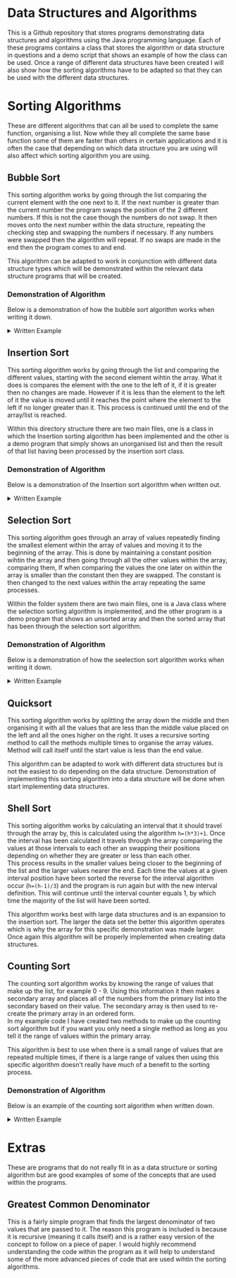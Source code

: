 # Data Structures and Algorithms
This is a Github repository that stores programs demonstrating data structures and algorithms using the Java programming language. Each of these programs contains a class that stores the algorithm or data structure in questions and a demo script that shows an example of how the class can be used. Once a range of different data structures have been created I will also show how the sorting algorithms have to be adapted so that they can be used with the different data structures.

# Sorting Algorithms
These are different algorithms that can all be used to complete the same function, organising a list. Now while they all complete the same base function some of them are faster than others in certain applications and it is often the case that depending on which data structure you are using will also affect which sorting algorithm you are using.

## Bubble Sort
This sorting algorithm works by going through the list comparing the current element with the one next to it. If the next number is greater than the current number the program swaps the position of the 2 different numbers. If this is not the case though the numbers do not swap. It then moves onto the next number within the data structure, repeating the checking step and swapping the numbers if necessary. If any numbers were swapped then the algorithm will repeat. If no swaps are made in the end then the program comes to and end.

This algorithm can be adapted to work in conjunction with different data structure types which will be demonstrated within the relevant data structure programs that will be created. 

### Demonstration of Algorithm
Below is a demonstration of how the bubble sort algorithm works when writing it down.

<details>
  <summary>Written Example</summary>

```
Array Values
22,70,40,40,64,60,60,80,55,20

1st Pass
22, 70, 40, 40, 64, 60, 60, 80, 55, 20
22, 40, 70, 40, 64, 60, 60, 80, 55, 20
22, 40, 40, 70, 64, 60, 60, 80, 55, 20
22, 40, 40, 64, 70, 60, 60, 80, 55, 20
22, 40, 40, 64, 60, 70, 60, 80, 55, 20
22, 40, 40, 64, 60, 60, 70, 80, 55, 20
22, 40, 40, 64, 60, 60, 70, 80, 55, 20
22, 40, 40, 64, 60, 60, 70, 55, 80, 20
22, 40, 40, 64, 60, 60, 70, 55, 20, 80

2nd Pass
22, 40, 40, 64, 60, 60, 70, 55, 20, 80
22, 40, 40, 64, 60, 60, 70, 55, 20, 80
22, 40, 40, 64, 60, 60, 70, 55, 20, 80
22, 40, 40, 60, 64, 60, 70, 55, 20, 80
22, 40, 40, 60, 60, 64, 70, 55, 20, 80
22, 40, 40, 60, 60, 64, 70, 55, 20, 80
22, 40, 40, 60, 60, 64, 55, 70, 20, 80
22, 40, 40, 60, 60, 64, 55, 20, 70, 80
22, 40, 40, 60, 60, 64, 55, 20, 70, 80

3rd Pass
22, 40, 40, 60, 60, 64, 55, 20, 70, 80
22, 40, 40, 60, 60, 64, 55, 20, 70, 80
22, 40, 40, 60, 60, 64, 55, 20, 70, 80
22, 40, 40, 60, 60, 64, 55, 20, 70, 80
22, 40, 40, 60, 60, 64, 55, 20, 70, 80
22, 40, 40, 60, 60, 55, 64, 20, 70, 80
22, 40, 40, 60, 60, 55, 20, 64, 70, 80
22, 40, 40, 60, 60, 55, 20, 64, 70, 80
22, 40, 40, 60, 60, 55, 20, 64, 70, 80

4th Pass
22, 40, 40, 60, 60, 55, 20, 64, 70, 80
22, 40, 40, 60, 60, 55, 20, 64, 70, 80
22, 40, 40, 60, 60, 55, 20, 64, 70, 80
22, 40, 40, 60, 60, 55, 20, 64, 70, 80
22, 40, 40, 60, 60, 55, 20, 64, 70, 80
22, 40, 40, 60, 55, 60, 20, 64, 70, 80
22, 40, 40, 60, 55, 20, 60, 64, 70, 80
22, 40, 40, 60, 55, 20, 60, 64, 70, 80
22, 40, 40, 60, 55, 20, 60, 64, 70, 80
22, 40, 40, 60, 55, 20, 60, 64, 70, 80

5th Pass
22, 40, 40, 60, 55, 20, 60, 64, 70, 80
22, 40, 40, 60, 55, 20, 60, 64, 70, 80
22, 40, 40, 60, 55, 20, 60, 64, 70, 80
22, 40, 40, 60, 55, 20, 60, 64, 70, 80
22, 40, 40, 55, 60, 20, 60, 64, 70, 80
22, 40, 40, 55, 20, 60, 60, 64, 70, 80
22, 40, 40, 55, 20, 60, 60, 64, 70, 80
22, 40, 40, 55, 20, 60, 60, 64, 70, 80
22, 40, 40, 55, 20, 60, 60, 64, 70, 80
22, 40, 40, 55, 20, 60, 60, 64, 70, 80

6th Pass
22, 40, 40, 55, 20, 60, 60, 64, 70, 80
22, 40, 40, 55, 20, 60, 60, 64, 70, 80
22, 40, 40, 55, 20, 60, 60, 64, 70, 80
22, 40, 40, 55, 20, 60, 60, 64, 70, 80
22, 40, 40, 20, 55, 60, 60, 64, 70, 80
22, 40, 40, 20, 55, 60, 60, 64, 70, 80
22, 40, 40, 20, 55, 60, 60, 64, 70, 80
22, 40, 40, 20, 55, 60, 60, 64, 70, 80
22, 40, 40, 20, 55, 60, 60, 64, 70, 80
22, 40, 40, 20, 55, 60, 60, 64, 70, 80

7th Pass
22, 40, 40, 20, 55, 60, 60, 64, 70, 80
22, 40, 40, 20, 55, 60, 60, 64, 70, 80
22, 40, 40, 20, 55, 60, 60, 64, 70, 80
22, 40, 20, 40, 55, 60, 60, 64, 70, 80
22, 40, 20, 40, 55, 60, 60, 64, 70, 80
22, 40, 20, 40, 55, 60, 60, 64, 70, 80
22, 40, 20, 40, 55, 60, 60, 64, 70, 80
22, 40, 20, 40, 55, 60, 60, 64, 70, 80
22, 40, 20, 40, 55, 60, 60, 64, 70, 80
22, 40, 20, 40, 55, 60, 60, 64, 70, 80

8th Pass
22, 40, 20, 40, 55, 60, 60, 64, 70, 80
22, 40, 20, 40, 55, 60, 60, 64, 70, 80
22, 20, 40, 40, 55, 60, 60, 64, 70, 80
22, 20, 40, 40, 55, 60, 60, 64, 70, 80
22, 20, 40, 40, 55, 60, 60, 64, 70, 80
22, 20, 40, 40, 55, 60, 60, 64, 70, 80
22, 20, 40, 40, 55, 60, 60, 64, 70, 80
22, 20, 40, 40, 55, 60, 60, 64, 70, 80
22, 20, 40, 40, 55, 60, 60, 64, 70, 80
22, 20, 40, 40, 55, 60, 60, 64, 70, 80

9th Pass
22, 20, 40, 40, 55, 60, 60, 64, 70, 80
20, 22, 40, 40, 55, 60, 60, 64, 70, 80
20, 22, 40, 40, 55, 60, 60, 64, 70, 80
20, 22, 40, 40, 55, 60, 60, 64, 70, 80
20, 22, 40, 40, 55, 60, 60, 64, 70, 80
20, 22, 40, 40, 55, 60, 60, 64, 70, 80
20, 22, 40, 40, 55, 60, 60, 64, 70, 80
20, 22, 40, 40, 55, 60, 60, 64, 70, 80
20, 22, 40, 40, 55, 60, 60, 64, 70, 80
20, 22, 40, 40, 55, 60, 60, 64, 70, 80

Final Result
20, 22, 40, 40, 55, 60, 60, 64, 70, 80
```

</details>

## Insertion Sort
This sorting algorithm works by going through the list and comparing the different values, starting with the second element wihtin the array. What it does is compares the element with the one to the left of it, if it is greater then no changes are made. However if it is less than the element to the left of it the value is moved until it reaches the point where the element to the left if no longer greater than it. This process is continued until the end of the array/list is reached.

Within this directory structure there are two main files, one is a class in which the Insertion sorting algorithm has been implemented and the other is a demo program that simply shows an unorganised list and then the result of that list having been processed by the insertion sort class. 

### Demonstration of Algorithm
Below is a demonstration of the Insertion sort algorithm when written out.

<details>
  <summary>Written Example</summary>

```
Array Values
22, 70, 40, 40, 64, 60, 60, 80, 55, 20

1st Pass
22, 70, 40, 40, 64, 60, 60, 80, 55, 20
Is 22 < 70? Yes, no swap made.

2nd Pass
22, 70, 40, 40, 64, 60, 60, 80, 55, 20
Is 70 < 40? No, swap made.
Is 22 < 40? Yes, no swap made.
22, 40, 70, 40, 64, 60, 60, 80, 55, 20

3rd Pass
22, 40, 70, 40, 64, 60, 60, 80, 55, 20
Is 70 < 40? No, swap made.
Is 40 < 40? No, swap made.
Is 22 < 40? Yes, no swap made.
22, 40, 40, 70, 64, 60, 60, 80, 55, 20

4th Pass
22, 40, 40, 70, 64, 60, 60, 80, 55, 20
Is 70 < 64? No, swap made.
Is 40 < 64? Yes, no swap made.
22, 40, 40, 64, 70, 60, 60, 80, 55, 20

5th Pass
22, 40, 40, 64, 70, 60, 60, 80, 55, 20
Is 70 < 60? No, swap made.
Is 64 < 60? No, swap made.
Is 40 < 60? Yes, no swap made.
22, 40, 40, 60, 64, 70, 60, 80, 55, 20

6th Pass
22, 40, 40, 60, 64, 70, 60, 80, 55, 20
Is 70 < 60? No, swap made.
Is 64 < 60? No, swap made.
Is 60 < 60? No, swap made.
Is 40 < 60? Yes, no swap made.
22, 40, 40, 60, 60, 64, 70, 80, 55, 20

7th Pass
22, 40, 40, 60, 60, 64, 70, 80, 55, 20
Is 70 < 80? Yes, no swap made.
22, 40, 40, 60, 60, 64, 70, 80, 55, 20

8th Pass
22, 40, 40, 60, 60, 64, 70, 80, 55, 20
Is 80 < 55? No, swap made.
Is 70 < 55? No, swap made.
Is 64 < 55? No, swap made.
Is 60 < 55? No, swap made.
Is 60 < 55? No, swap made.
Is 40 < 55? Yes, no swap made.
22, 40, 40, 55, 60, 60, 64, 70, 80, 20

9th Pass
22, 40, 40, 55, 60, 60, 64, 70, 80, 20
Is 80 < 20? No, swap made.
Is 70 < 20? No, swap made.
Is 64 < 20? No, swap made.
Is 60 < 20? No, swap made.
Is 60 < 20? No, swap made.
Is 55 < 20? No, swap made.
Is 40 < 20? No, swap made.
Is 40 < 20? No, swap made.
Is 22 < 20? No, swap made.
End List, swap beginning.
20, 22, 40, 40, 55, 60, 60, 64, 70, 80
```

</details>

## Selection Sort
This sorting algorithm goes through an array of values repeatedly finding the smallest element within the array of values and moving it to the beginning of the array. This is done by maintaining a constant position wihtin the array and then going through all the other values within the array, comparing them, If when comparing the values the one later on within the array is smaller than the constant then they are swapped. The constant is then changed to the next values within the array repeating the same processes. 

Within the folder system there are two main files, one is a Java class where the selection sorting algorithm is implemented, and the other program is a demo program that shows an unsorted array and then the sorted array that has been through the selection sort algorithm. 

### Demonstration of Algorithm
Below is a demonstration of how the seelection sort algorithm works when writing it down.

<details>
  <summary>Written Example</summary>

  ```
Array Vlues
22, 70, 40, 40, 64, 60, 60, 80, 55, 20

1st Pass
22, 70, 40, 40, 64, 60, 60, 80, 55, 20
20, 70, 40, 40, 64, 60, 60, 80, 55, 22

2nd Pass
20, 70, 40, 40, 64, 60, 60, 80, 55, 22
20, 22, 40, 40, 64, 60, 60, 80, 55, 70

3rd Pass
20, 22, 40, 40, 64, 60, 60, 80, 55, 70

4th Pass
20, 22, 40, 40, 64, 60, 60, 80, 55, 70

5th Pass
20, 22, 40, 40, 64, 60, 60, 80, 55, 70
20, 22, 40, 40, 60, 64, 60, 80, 55, 70
20, 22, 40, 40, 55, 64, 60, 80, 60, 70

6th Pass
20, 22, 40, 40, 55, 64, 60, 80, 60, 70
20, 22, 40, 40, 55, 60, 64, 80, 60, 70

7th Pass
20, 22, 40, 40, 55, 60, 64, 80, 60, 70
20, 22, 40, 40, 55, 60, 60, 80, 64, 70

8th Pass
20, 22, 40, 40, 55, 60, 60, 80, 64, 70
20, 22, 40, 40, 55, 60, 60, 64, 80, 70

9th Pass
20, 22, 40, 40, 55, 60, 60, 64, 80, 70
20, 22, 40, 40, 55, 60, 60, 64, 70, 80
```

</details>

## Quicksort
This sorting algorithm works by splitting the array down the middle and then organising it with all the values that are less than the middle value placed on the left and all the ones higher on the right. It uses a recursive sorting method to call the methods multiple times to organise the array values. Method will call itself until the start value is less than the end value. 

This algorithm can be adapted to work with different data structures but is not the easiest to do depending on the data structure. Demonstration of implementing this sorting algorithm into a data structure will be done when start implementing data structures.

## Shell Sort
This sorting algorithm works by calculating an interval that it should travel through the array by, this is calculated using the algorithm `h=(h*3)+1`. Once the interval has been calculated it travels through the array comparing the values at those intervals to each other an swapping their positions depending on whether they are greater or less than each other. \
This process results in the smaller values being closer to the beginning of the list and the larger values nearer the end. Each time the values at a given interval position have been sorted the reverse for the interval algorithm occur (`h=(h-1)/3`) and the program is run again but with the new interval definition. This will continue until the interval counter equals 1, by which time the majority of the list will have been sorted.

This algorithm works best with large data structures and is an expansion to the insertion sort. The larger the data set the better this algorithm operates which is why the array for this specific demonstration was made larger. \
Once again this algorithm will be properly implemented when creating data structures.

## Counting Sort
The counting sort algorithm works by knowing the range of values that make up the list, for example 0 - 9. Using this information it then makes a secondary array and places all of the numbers from the primary list into the secondary based on their value. The secondary array is then used to re-create the primary array in an ordered form.\
In my example code I have created two methods to make up the counting sort algorithm but if you want you only need a single method as long as you tell it the range of values within the primary array.

This algorithm is best to use when there is a small range of values that are repeated multiple times, if there is a large range of values then using this specific algorithm doesn't really have much of a benefit to the sorting process.

### Demonstration of Algorithm
Below is an example of the counting sort algorithm when written down.

<details>
  <summary>Written Example</summary>

  ```
  Array Values = [0, 2, 7, 7, 7, 7, 7, 7, 6, 8, 9, 1, 7, 9, 4, 7, 0, 1, 6, 3]

Secondary Array = [(0,0),(1,0),(2,0),(3,0),(4,0),(5,0),(6,0),(7,0),(8,0),(9,0)]

Organise Array Values into Secondary Array

Secondary Array = [(0,2),(1,2),(2,1),(3,1),(4,1),(5,0),(6,2),(7,7),(8,1),(9,2)]

Re-create Array Values using Secondary Array

Array Values = [0, 0, 1, 1, 2, 3, 4, 6, 6, 7, 7, 7, 7, 7, 7, 7, 7, 8, 9, 9]
```
</details>

# Extras
These are programs that do not really fit in as a data structure or sorting algorithm but are good examples of some of the concepts that are used within the programs.

## Greatest Common Denominator 
This is a fairly simple program that finds the largest denominator of two values that are passed to it. The reason this program is included is because it is recursive (meaning it calls itself) and is a rather easy version of the concept to follow on a piece of paper. I would highly recommend understanding the code within the program as it will help to understand some of the more advanced pieces of code that are used wihtin the sorting algorithms.